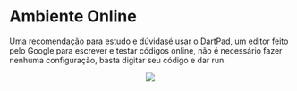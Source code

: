 # Ambiente Online

Uma recomendação para estudo e dúvidasé usar o [DartPad](https://dartpad.dev/dart), um editor feito pelo Google para escrever e testar códigos online, não é necessário fazer nenhuma configuração, basta digitar seu código e dar run.

<p align="center">
    <img src="../.github/dartpad.png">
</p>
